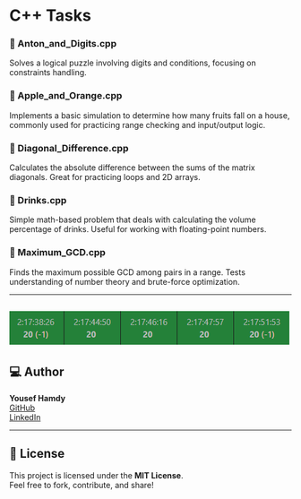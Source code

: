 # C++ Tasks

### 📁 Anton_and_Digits.cpp  
Solves a logical puzzle involving digits and conditions, focusing on constraints handling.

### 📁 Apple_and_Orange.cpp  
Implements a basic simulation to determine how many fruits fall on a house, commonly used for practicing range checking and input/output logic.

### 📁 Diagonal_Difference.cpp  
Calculates the absolute difference between the sums of the matrix diagonals. Great for practicing loops and 2D arrays.

### 📁 Drinks.cpp  
Simple math-based problem that deals with calculating the volume percentage of drinks. Useful for working with floating-point numbers.

### 📁 Maximum_GCD.cpp  
Finds the maximum possible GCD among pairs in a range. Tests understanding of number theory and brute-force optimization.

---
![Tasks Screenshot](https://github.com/yousef-788/MindCloud/blob/main/C%2B%2B%20Tasks/assets/Validation.png)
---

## 💻 Author

**Yousef Hamdy**  
[GitHub](https://github.com/yousef-788)  
[LinkedIn](https://www.linkedin.com/in/yousef-hamdy-ee)

---

## 📄 License

This project is licensed under the **MIT License**.  
Feel free to fork, contribute, and share!
